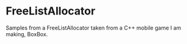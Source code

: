 # FreeListAllocator

Samples from a FreeListAllocator taken from a C++ mobile game I am making, BoxBox.
